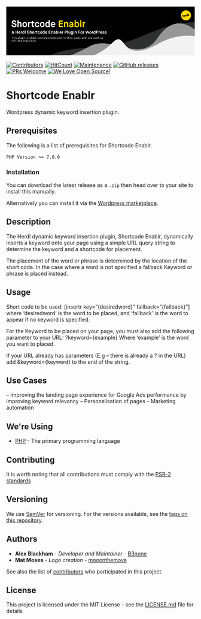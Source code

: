 ![Shortcode Enablr](.github/README/logo.png)

[![Contributors](https://img.shields.io/github/contributors/herdl/shortcode-enablr)](https://github.com/herdl/shortcode-enablr)
[![HitCount](http://hits.dwyl.io/herdl/shortcode-enablr.svg)](https://github.com/herdl/shortcode-enablr)
[![Maintenance](https://img.shields.io/badge/Maintained%3F-yes-green.svg)](https://github.com/herdl/shortcode-enablr/graphs/commit-activity)
[![GitHub releases](https://img.shields.io/github/release/herdl/shortcode-enablr.svg)](https://github.com/herdl/shortcode-enablr/releases/)
[![PRs Welcome](https://img.shields.io/badge/PRs-welcome-brightgreen.svg)](http://makeapullrequest.com)
[![We Love Open Source!](https://badges.frapsoft.com/os/v3/open-source.svg?v=103)](https://github.com/herdl)

# Shortcode Enablr
Wordpress dynamic keyword insertion plugin.

## Prerequisites
The following is a list of prerequisites for Shortcode Enablr.
```
PHP Version >= 7.0.0
```

### Installation

You can download the latest release as a `.zip` then head over to your site to install this manually.

Alternatively you can install it via the [Wordpress marketplace](https://wordpress.org/plugins/shortcode-enablr/).

## Description

The Herdl dynamic keyword insertion plugin, Shortcode Enablr, dynamically inserts a keyword onto your page using a simple URL query string to determine the keyword and a shortcode for placement.

The placement of the word or phrase is determined by the location of the short code. In the case where a word is not specified a fallback Keyword or phrase is placed instead.

## Usage

Short code to be used: [insertr key=”{desiredword}” fallback=”{fallback}”] where ‘desiredword’ is the word to be placed, and ‘fallback’ is the word to appear if no keyword is specified.

For the Keyword to be placed on your page, you must also add the following parameter to your URL: ?keyword={example} Where ‘example’ is the word you want to placed.

If your URL already has parameters (E.g – there is already a ? in the URL) add &keyword={keyword} to the end of the string.

## Use Cases
– Improving the landing page experience for Google Ads performance by improving keyword relevancy
– Personalisation of pages
– Marketing automation

## We're Using
* [PHP](https://www.php.net/) - The primary programming language

## Contributing
It is worth noting that all contributions must comply with the [PSR-2 standards](https://github.com/php-fig/fig-standards/blob/master/accepted/PSR-2-coding-style-guide.md)

## Versioning
We use [SemVer](http://semver.org/) for versioning. For the versions available, see the [tags on this repository](https://github.com/herdl/shortcode-enablr/tags). 

## Authors
* **Alex Blackham** - *Developer and Maintainer* - [B3none](https://github.com/b3none)
* **Mat Moses** - *Logo creation* - [mooonthemove](https://instagram.com/mooonthemove)

See also the list of [contributors](https://github.com/herdl/shortcode-enablr/contributors) who participated in this project.

## License
This project is licensed under the MIT License - see the [LICENSE.md](LICENSE.md) file for details
